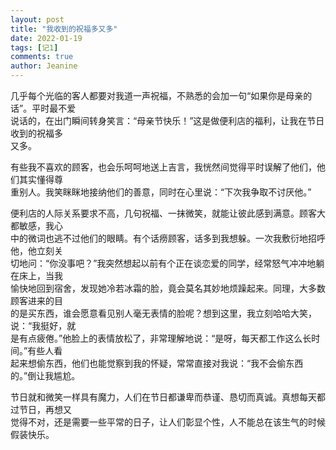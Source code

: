 ```yaml
---
layout: post
title: "我收到的祝福多又多"
date: 2022-01-19
tags: [记1]
comments: true
author: Jeanine 
---
```

几乎每个光临的客人都要对我道一声祝福，不熟悉的会加一句“如果你是母亲的话”。平时最不爱  
说话的，在出门瞬间转身笑言：“母亲节快乐！”这是做便利店的福利，让我在节日收到的祝福多  
又多。  

有些我不喜欢的顾客，也会乐呵呵地送上吉言，我恍然间觉得平时误解了他们，他们其实懂得尊  
重别人。我笑眯眯地接纳他们的善意，同时在心里说：“下次我争取不讨厌他。”  

便利店的人际关系要求不高，几句祝福、一抹微笑，就能让彼此感到满意。顾客大都敏感，我心  
中的微词也逃不过他们的眼睛。有个话痨顾客，话多到我想躲。一次我敷衍地招呼他，他立刻关  
切地问：“你没事吧？”我突然想起以前有个正在谈恋爱的同学，经常怒气冲冲地躺在床上，当我  
愉快地回到宿舍，发现她冷若冰霜的脸，竟会莫名其妙地烦躁起来。同理，大多数顾客进来的目  
的是买东西，谁会愿意看见别人毫无表情的脸呢？想到这里，我立刻哈哈大笑，说：“我挺好，就  
是有点疲倦。”他脸上的表情放松了，非常理解地说：“是呀，每天都工作这么长时间。”有些人看  
起来想偷东西，他们也能觉察到我的怀疑，常常直接对我说：“我不会偷东西的。”倒让我尴尬。  

节日就和微笑一样具有魔力，人们在节日都谦卑而恭谨、恳切而真诚。真想每天都过节日，再想又  
觉得不对，还是需要一些平常的日子，让人们彰显个性，人不能总在该生气的时候假装快乐。
